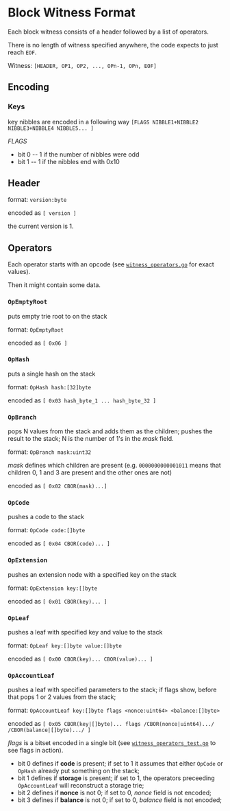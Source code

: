 # Block Witness Format

Each block witness consists of a header followed by a list of operators.

There is no length of witness specified anywhere, the code expects to just reach `EOF`.

Witness: `[HEADER, OP1, OP2, ..., OPn-1, OPn, EOF]`

## Encoding

### Keys

key nibbles are encoded in a following way `[FLAGS NIBBLE1+NIBBLE2 NIBBLE3+NIBBLE4 NIBBLE5... ]`

*FLAGS*
* bit 0 -- 1 if the number of nibbles were odd
* bit 1 -- 1 if the nibbles end with 0x10

## Header

format: `version:byte`

encoded as `[ version ]`

the current version is 1.

## Operators

Each operator starts with an opcode (see [`witness_operators.go`](../../trie/witness_operators.go) for exact values).

Then it might contain some data.

### `OpEmptyRoot` 

puts empty trie root to on the stack

format: `OpEmptyRoot` 

encoded as `[ 0x06 ]`

### `OpHash` 

puts a single hash on the stack

format: `OpHash hash:[32]byte`

encoded as `[ 0x03 hash_byte_1 ... hash_byte_32 ]`

### `OpBranch`

pops N values from the stack and adds them as the children; pushes the result to the stack; N is the number of 1's in the *mask* field.

format: `OpBranch mask:uint32`

*mask* defines which children are present 
(e.g. `0000000000001011` means that children 0, 1 and 3 are present and the other ones are not)

encoded as `[ 0x02 CBOR(mask)...]`

### `OpCode`

pushes a code to the stack

format: `OpCode code:[]byte`

encoded as `[ 0x04 CBOR(code)... ]`

### `OpExtension`

pushes an extension node with a specified key on the stack

format: `OpExtension key:[]byte` 

encoded as `[ 0x01 CBOR(key)... ]`

### `OpLeaf`

pushes a leaf with specified key and value to the stack

format: `OpLeaf key:[]byte value:[]byte` 

encoded as `[ 0x00 CBOR(key)... CBOR(value)... ]`

### `OpAccountLeaf`

pushes a leaf with specified parameters to the stack; if flags show, before that pops 1 or 2 values from the stack;

format: `OpAccountLeaf key:[]byte flags <nonce:uint64> <balance:[]byte>` 

encoded as `[ 0x05 CBOR(key|[]byte)... flags /CBOR(nonce|uint64).../ /CBOR(balance|[]byte).../ ]`
  
*flags* is a bitset encoded in a single bit (see [`witness_operators_test.go`](../../trie/witness_operators_test.go) to see flags in action).
* bit 0 defines if **code** is present; if set to 1 it assumes that either `OpCode` or `OpHash` already put something on the stack;
* bit 1 defines if **storage** is present; if set to 1, the operators preceeding `OpAccountLeaf` will reconstruct a storage trie;
* bit 2 defines if **nonce** is not 0; if set to 0, *nonce* field is not encoded;
* bit 3 defines if **balance** is not 0; if set to 0, *balance* field is not encoded;
